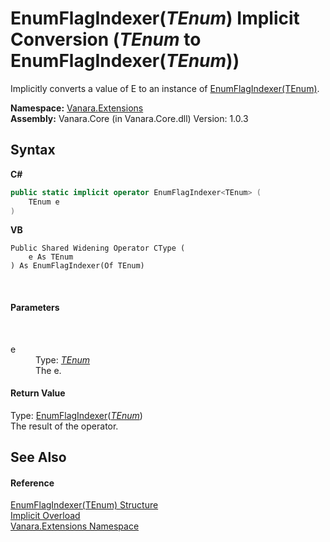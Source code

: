 # EnumFlagIndexer(*TEnum*)&nbsp;Implicit Conversion (*TEnum* to EnumFlagIndexer(*TEnum*))
 

Implicitly converts a value of E to an instance of <a href="9bf6d8f0-02ad-950e-9721-68dfefdb4bca">EnumFlagIndexer(TEnum)</a>.

**Namespace:**&nbsp;<a href="9abe54ff-18ce-e333-beed-30e855655381">Vanara.Extensions</a><br />**Assembly:**&nbsp;Vanara.Core (in Vanara.Core.dll) Version: 1.0.3

## Syntax

**C#**<br />
``` C#
public static implicit operator EnumFlagIndexer<TEnum> (
	TEnum e
)
```

**VB**<br />
``` VB
Public Shared Widening Operator CType ( 
	e As TEnum
) As EnumFlagIndexer(Of TEnum)
```

<br />

#### Parameters
&nbsp;<dl><dt>e</dt><dd>Type: <a href="9bf6d8f0-02ad-950e-9721-68dfefdb4bca">*TEnum*</a><br />The e.</dd></dl>

#### Return Value
Type: <a href="9bf6d8f0-02ad-950e-9721-68dfefdb4bca">EnumFlagIndexer</a>(<a href="9bf6d8f0-02ad-950e-9721-68dfefdb4bca">*TEnum*</a>)<br />The result of the operator.

## See Also


#### Reference
<a href="9bf6d8f0-02ad-950e-9721-68dfefdb4bca">EnumFlagIndexer(TEnum) Structure</a><br /><a href="183fcb7b-28d0-b10b-4612-20c71d3a8874">Implicit Overload</a><br /><a href="9abe54ff-18ce-e333-beed-30e855655381">Vanara.Extensions Namespace</a><br />